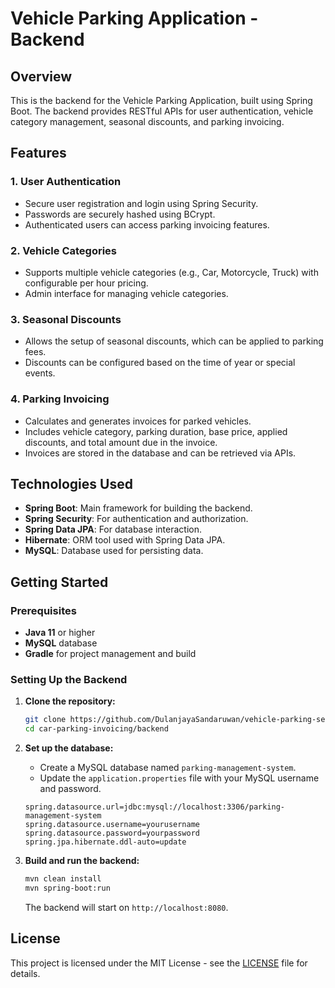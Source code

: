 # Vehicle Parking Application - Backend

## Overview

This is the backend for the Vehicle Parking Application, built using Spring Boot. The backend provides RESTful APIs for user authentication, vehicle category management, seasonal discounts, and parking invoicing.

## Features

### 1. User Authentication
- Secure user registration and login using Spring Security.
- Passwords are securely hashed using BCrypt.
- Authenticated users can access parking invoicing features.

### 2. Vehicle Categories
- Supports multiple vehicle categories (e.g., Car, Motorcycle, Truck) with configurable per hour pricing.
- Admin interface for managing vehicle categories.

### 3. Seasonal Discounts
- Allows the setup of seasonal discounts, which can be applied to parking fees.
- Discounts can be configured based on the time of year or special events.

### 4. Parking Invoicing
- Calculates and generates invoices for parked vehicles.
- Includes vehicle category, parking duration, base price, applied discounts, and total amount due in the invoice.
- Invoices are stored in the database and can be retrieved via APIs.

## Technologies Used

- **Spring Boot**: Main framework for building the backend.
- **Spring Security**: For authentication and authorization.
- **Spring Data JPA**: For database interaction.
- **Hibernate**: ORM tool used with Spring Data JPA.
- **MySQL**: Database used for persisting data.

## Getting Started

### Prerequisites
- **Java 11** or higher
- **MySQL** database
- **Gradle** for project management and build

### Setting Up the Backend

1. **Clone the repository:**
   ```bash
   git clone https://github.com/DulanjayaSandaruwan/vehicle-parking-server.git
   cd car-parking-invoicing/backend
   ```

2. **Set up the database:**
    - Create a MySQL database named `parking-management-system`.
    - Update the `application.properties` file with your MySQL username and password.
   ```properties
   spring.datasource.url=jdbc:mysql://localhost:3306/parking-management-system
   spring.datasource.username=yourusername
   spring.datasource.password=yourpassword
   spring.jpa.hibernate.ddl-auto=update
   ```

3. **Build and run the backend:**
   ```bash
   mvn clean install
   mvn spring-boot:run
   ```
   The backend will start on `http://localhost:8080`.

## License

This project is licensed under the MIT License - see the [LICENSE](../LICENSE) file for details.
